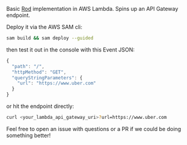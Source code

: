 Basic [Rod](https://github.com/go-rod/rod) implementation in AWS Lambda. Spins up an API Gateway endpoint.

Deploy it via the AWS SAM cli:
```bash
sam build && sam deploy --guided
```

then test it out in the console with this Event JSON:
```js
{
  "path": "/",
  "httpMethod": "GET",
  "queryStringParameters": {
    "url": "https://www.uber.com"
  }
}
```

or hit the endpoint directly:
```bash
curl <your_lambda_api_gateway_uri>?url=https://www.uber.com
```

Feel free to open an issue with questions or a PR if we could be doing something better!
